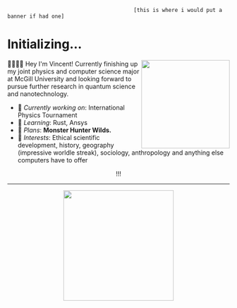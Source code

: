                                             [this is where i would put a banner if had one]
  # Initializing... 


<a href="https://github.com/dotEpoch/github-readme-stats">
  <img height=200 align="right" src="https://github-readme-stats.vercel.app/api/top-langs/?username=dotEpoch&layout=donut&theme=dracula&hide_border=false&bg_color=60,040505,040505,040505,1c00cd,e00077" />
</a>
<body>
 🐊🐊🐊🐊 Hey I'm Vincent! Currently finishing up my joint physics and computer science major at McGill University and looking forward to pursue further research in quantum science and nanotechnology.  
</body>  
<p>  </p>

- 🧲 _Currently working on_: International Physics Tournament   
- 🦀 _Learning_: Rust, Ansys
- 🐉 _Plans_: __**Monster Hunter Wilds.**__  
- 🦭 _Interests_: Ethical scientific development, history, geography (impressive worldle streak), sociology, anthropology and anything else computers have to offer  
<div align="middle">
  <p>
  !!!
  </p>
</div>

*** 

<div align="middle">
  <img height=250 src="https://github.com/user-attachments/assets/976cb8c8-6d69-4526-b719-3e5fbd3c573a" />
</div>

<!--
**dotEpoch/dotEpoch** is a ✨ _special_ ✨ repository because its `README.md` (this file) appears on your GitHub profile.

Here are some ideas to get you started:


- 👯 I’m looking to collaborate on ...
- 🤔 I’m looking for help with ...
- 💬 Ask me about ...
- 📫 How to reach me: ...
- 😄 Pronouns: ...
- ⚡ Fun fact: ...
-->

